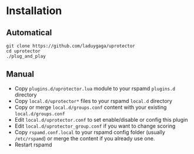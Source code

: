 # Installation

## Automatical
```
git clone https://github.com/laduygaga/uprotector
cd uprotector
./plug_and_play
```

## Manual
- Copy `plugins.d/uprotector.lua` module to your rspamd `plugins.d` directory
- Copy `local.d/uprotector*` files to your rspamd `local.d` directory
- Copy or merge `local.d/groups.conf` content with your existing `local.d/groups.conf`
- Edit `local.d/uprotector.conf` to set enable/disable or config this plugin 
- Edit `local.d/uprotector_group.conf` if you want to change scoring
- Copy `rspamd.conf.local` to your rspamd config folder (usually `/etc/rspamd`) or merge the content if you already use one.
- Restart rspamd

